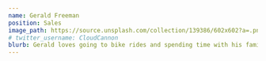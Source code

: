 ```yaml
---
name: Gerald Freeman
position: Sales
image_path: https://source.unsplash.com/collection/139386/602x602?a=.png
# twitter_username: CloudCannon
blurb: Gerald loves going to bike rides and spending time with his family.
---
```

